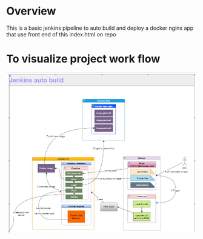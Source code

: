 # Overview
This is a basic jenkins pipeline to auto build and deploy a docker nginx app that use front end of this index.html on repo 

# To visualize project work flow  

![alt text](https://raw.githubusercontent.com/NTD151298/docker-cicd/main/Visualizer/Jenkins.png)